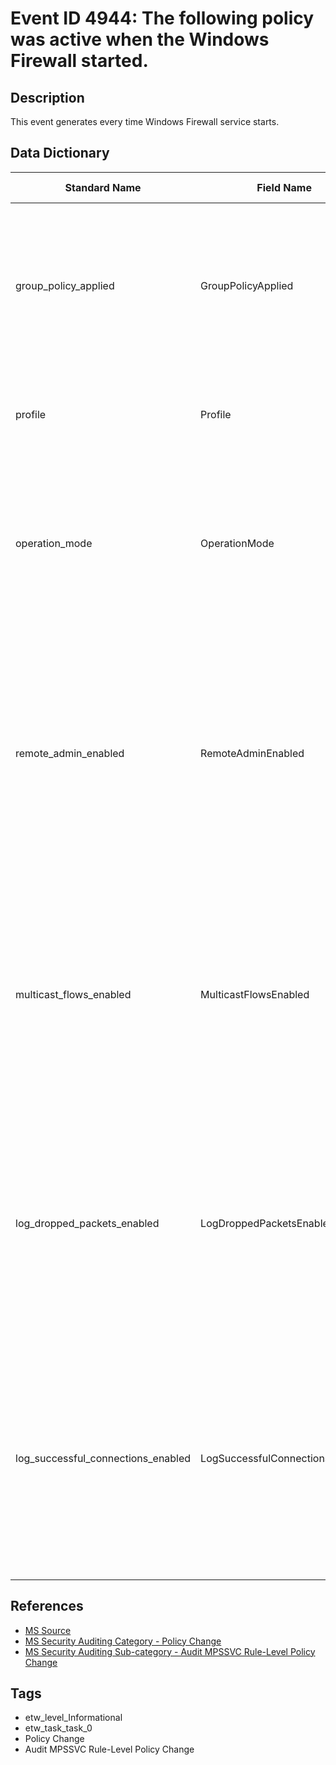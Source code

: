 # Event ID 4944: The following policy was active when the Windows Firewall started.

## Description
This event generates every time Windows Firewall service starts.

## Data Dictionary
|Standard Name|Field Name|Type|Description|Sample Value|
|---|---|---|---|---|
|group_policy_applied|GroupPolicyApplied|UnicodeString|it always has "No" value for this event. This field should show information about: was Group Policy applied for Windows Firewall when it starts or not.|`No`|
|profile|Profile|UnicodeString|shows the active profile name for the moment Windows Firewall service starts.|`Public`|
|operation_mode|OperationMode|UnicodeString|On - if "Firewall state:" setting was set to "On" for "Public" profile. Off - if "Firewall state:" setting was set to "Off" for "Public" profile.|`Off`|
|remote_admin_enabled|RemoteAdminEnabled|UnicodeString|looks like this setting is connected to "Windows Firewall: Allow remote administration exception" Group Policy setting, but it is always Disabled, no matter which option is set for "Windows Firewall: Allow remote administration exception" Group Policy.|`Disabled`|
|multicast_flows_enabled|MulticastFlowsEnabled|UnicodeString|Enabled - if "Allow unicast response:" Settings configuration was set to "Yes" for "Public" profile. Disabled - if "Allow unicast response:" Settings configuration was set to "No" for "Public" profile.|`Enabled`|
|log_dropped_packets_enabled|LogDroppedPacketsEnabled|UnicodeString|Enabled - if "Log dropped packets:" Logging configuration was set to "Yes" for "Public" profile. Disabled - if "Log dropped packets:" Logging configuration was set to "No" for "Public" profile.|`Disabled`|
|log_successful_connections_enabled|LogSuccessfulConnectionsEnabled|UnicodeString|Enabled - if "Log successful connections:" Logging configuration was set to "Yes" for "Public" profile. Disabled - if "Log dropped packets:" Logging configuration was set to "No" for "Public" profile.|`Disabled`|

## References
* [MS Source](https://github.com/MicrosoftDocs/windows-itpro-docs/blob/public/windows/security/threat-protection/auditing/event-4944.md)
* [MS Security Auditing Category - Policy Change](https://docs.microsoft.com/en-us/windows/security/threat-protection/auditing/advanced-security-audit-policy-settings#policy-change)
* [MS Security Auditing Sub-category - Audit MPSSVC Rule-Level Policy Change](https://github.com/MicrosoftDocs/windows-itpro-docs/tree/master/windows/security/threat-protection/auditing/audit-mpssvc-rule-level-policy-change.md)

## Tags
* etw_level_Informational
* etw_task_task_0
* Policy Change
* Audit MPSSVC Rule-Level Policy Change